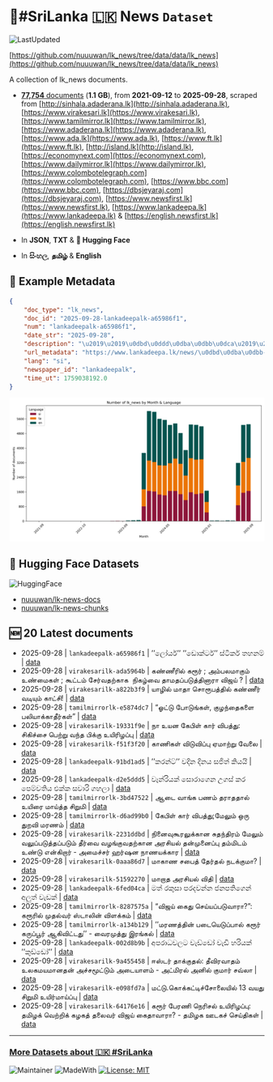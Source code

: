 # 📄#SriLanka 🇱🇰 News `Dataset`

![LastUpdated](https://img.shields.io/badge/last_updated-2025--09--28_11:19:43-green)

[https://github.com/nuuuwan/lk_news/tree/data/data/lk_news](https://github.com/nuuuwan/lk_news/tree/data/data/lk_news)

A collection of lk_news documents.

- [**77,754** documents](https://github.com/nuuuwan/lk_news/tree/data/data/lk_news) (**1.1 GB**), from **2021-09-12** to **2025-09-28**, scraped from [http://sinhala.adaderana.lk](http://sinhala.adaderana.lk), [https://www.virakesari.lk](https://www.virakesari.lk), [https://www.tamilmirror.lk](https://www.tamilmirror.lk), [https://www.adaderana.lk](https://www.adaderana.lk), [https://www.ada.lk](https://www.ada.lk), [https://www.ft.lk](https://www.ft.lk), [http://island.lk](http://island.lk), [https://economynext.com](https://economynext.com), [https://www.dailymirror.lk](https://www.dailymirror.lk), [https://www.colombotelegraph.com](https://www.colombotelegraph.com), [https://www.bbc.com](https://www.bbc.com), [https://dbsjeyaraj.com](https://dbsjeyaraj.com), [https://www.newsfirst.lk](https://www.newsfirst.lk), [https://www.lankadeepa.lk](https://www.lankadeepa.lk) & [https://english.newsfirst.lk](https://english.newsfirst.lk)

- In **JSON**, **TXT** & **🤗 Hugging Face**

- In **සිංහල**, **தமிழ்** & **English**

## 📝 Example Metadata

```json
{
    "doc_type": "lk_news",
    "doc_id": "2025-09-28-lankadeepalk-a65986f1",
    "num": "lankadeepalk-a65986f1",
    "date_str": "2025-09-28",
    "description": "\u2019\u2019\u0dbd\u0ddd\u0dba\u0dbb\u0dca\u2019\u2019 \u2019\u2019\u0da9\u0ddc\u0d9a\u0dca\u0da7\u0dbb\u0dca\u2019\u2019  \u0dc3\u0dca\u0da7\u0dd2\u0d9a\u0dbb\u0dca  \u0dad\u0dc4\u0db1\u0db8\u0dca",
    "url_metadata": "https://www.lankadeepa.lk/news/\u0dbd\u0dba\u0dbb-\u0da9\u0d9a\u0da7\u0dbb-\u0dc3\u0da7\u0d9a\u0dbb-\u0dad\u0dc4\u0db1\u0db8/101-680341",
    "lang": "si",
    "newspaper_id": "lankadeepalk",
    "time_ut": 1759038192.0
}
```

![Chart](https://raw.githubusercontent.com/nuuuwan/lk_news/refs/heads/data/data/lk_news/docs_by_month_and_lang.png)

## 🤗 Hugging Face Datasets

![HuggingFace](https://img.shields.io/badge/-HuggingFace-FDEE21?style=for-the-badge&logo=HuggingFace)

- [nuuuwan/lk-news-docs](https://huggingface.co/datasets/nuuuwan/lk-news-docs)
- [nuuuwan/lk-news-chunks](https://huggingface.co/datasets/nuuuwan/lk-news-chunks)

## 🆕 20 Latest documents

- 2025-09-28 | `lankadeepalk-a65986f1` | ’’ලෝයර්’’ ’’ඩොක්ටර්’’  ස්ටිකර්  තහනම් | [data](https://github.com/nuuuwan/lk_news/tree/data/data/lk_news/2020s/2025/2025-09-28-lankadeepalk-a65986f1)
- 2025-09-28 | `virakesarilk-ada5964b` | கண்ணீரில் கரூர் ; அம்பலமாகும் உண்மைகள் ; கூட்டம் சேர்வதற்காக  நிகழ்வை தாமதப்படுத்தினாரா விஜய் ? | [data](https://github.com/nuuuwan/lk_news/tree/data/data/lk_news/2020s/2025/2025-09-28-virakesarilk-ada5964b)
- 2025-09-28 | `virakesarilk-a822b3f9` | யாழில் மாதா சொரூபத்தில் கண்ணீர் வடியும் காட்சி! | [data](https://github.com/nuuuwan/lk_news/tree/data/data/lk_news/2020s/2025/2025-09-28-virakesarilk-a822b3f9)
- 2025-09-28 | `tamilmirrorlk-e5874dc7` | “ஓட்டு போடுங்கள், குழந்தைகளை பலியாக்காதீர்கள்” | [data](https://github.com/nuuuwan/lk_news/tree/data/data/lk_news/2020s/2025/2025-09-28-tamilmirrorlk-e5874dc7)
- 2025-09-28 | `virakesarilk-19331f9e` | நா உயன கேபிள் கார் விபத்து: சிகிச்சை பெற்று வந்த பிக்கு உயிரிழப்பு | [data](https://github.com/nuuuwan/lk_news/tree/data/data/lk_news/2020s/2025/2025-09-28-virakesarilk-19331f9e)
- 2025-09-28 | `virakesarilk-f51f3f20` | காணிகள் விடு­விப்பு ஏமாற்று வேலை | [data](https://github.com/nuuuwan/lk_news/tree/data/data/lk_news/2020s/2025/2025-09-28-virakesarilk-f51f3f20)
- 2025-09-28 | `lankadeepalk-91bd1ad5` | ’’කරන්ට්’’   වදින දිනය සජිත් කියයි | [data](https://github.com/nuuuwan/lk_news/tree/data/data/lk_news/2020s/2025/2025-09-28-lankadeepalk-91bd1ad5)
- 2025-09-28 | `lankadeepalk-d2e5ddd5` | වෑන්රියක් සොරාගෙන උගස් කර පෙම්වතිය එක්ක සවාරි ගහලා | [data](https://github.com/nuuuwan/lk_news/tree/data/data/lk_news/2020s/2025/2025-09-28-lankadeepalk-d2e5ddd5)
- 2025-09-28 | `tamilmirrorlk-3bd47522` | ஆடை வாங்க பணம் தராததால் உயிரை மாய்த்த சிறுமி | [data](https://github.com/nuuuwan/lk_news/tree/data/data/lk_news/2020s/2025/2025-09-28-tamilmirrorlk-3bd47522)
- 2025-09-28 | `tamilmirrorlk-d6ad99b0` | கேபிள் கார் விபத்து;மேலும் ஒரு துறவி மரணம் | [data](https://github.com/nuuuwan/lk_news/tree/data/data/lk_news/2020s/2025/2025-09-28-tamilmirrorlk-d6ad99b0)
- 2025-09-28 | `virakesarilk-2231ddbd` | நினைவுகூரலுக்கான சுதந்திரம்  மேலும் வலுப்படுத்தப்படும்  தீர்வை வழங்குவதற்கான அரசியல் தன்முனைப்பு தம்மிடம் உண்டு என்கிறார் - அமைச்சர்  ஹர்ஷன நாணயக்கார | [data](https://github.com/nuuuwan/lk_news/tree/data/data/lk_news/2020s/2025/2025-09-28-virakesarilk-2231ddbd)
- 2025-09-28 | `virakesarilk-0aaa86d7` | மாகாண சபைத் தேர்தல் நடக்குமா? | [data](https://github.com/nuuuwan/lk_news/tree/data/data/lk_news/2020s/2025/2025-09-28-virakesarilk-0aaa86d7)
- 2025-09-28 | `virakesarilk-51592270` | மாறாத அரசியல் விதி | [data](https://github.com/nuuuwan/lk_news/tree/data/data/lk_news/2020s/2025/2025-09-28-virakesarilk-51592270)
- 2025-09-28 | `lankadeepalk-6fed04ca` | මත් රකුසා පරදවන්න ජනපතිගෙන් අලුත් වැඩක් | [data](https://github.com/nuuuwan/lk_news/tree/data/data/lk_news/2020s/2025/2025-09-28-lankadeepalk-6fed04ca)
- 2025-09-28 | `tamilmirrorlk-8287575a` | “விஜய் கைது செய்யப்படுவாரா?”: கரூரில் முதல்வர் ஸ்டாலின் விளக்கம் | [data](https://github.com/nuuuwan/lk_news/tree/data/data/lk_news/2020s/2025/2025-09-28-tamilmirrorlk-8287575a)
- 2025-09-28 | `tamilmirrorlk-a134b129` | ’’மரணத்தின் படையெடுப்பால் கரூர் கருப்பூர் ஆகிவிட்டது’’ - வைரமுத்து இரங்கல் | [data](https://github.com/nuuuwan/lk_news/tree/data/data/lk_news/2020s/2025/2025-09-28-tamilmirrorlk-a134b129)
- 2025-09-28 | `lankadeepalk-002d8b9b` | අපරාධවලට වැඩ්ඩෝ වැඩි හරියක් ’’කුඩ්ඩෝ’’ | [data](https://github.com/nuuuwan/lk_news/tree/data/data/lk_news/2020s/2025/2025-09-28-lankadeepalk-002d8b9b)
- 2025-09-28 | `virakesarilk-9a455458` | ஈஸ்டர் தாக்குதல்: தீவிரவாதம் உலகமயமானதன் அச்சமூட்டும் அடையாளம் - அட்மிரல் அனில் குமார் சவ்லா | [data](https://github.com/nuuuwan/lk_news/tree/data/data/lk_news/2020s/2025/2025-09-28-virakesarilk-9a455458)
- 2025-09-28 | `virakesarilk-e098fd7a` | மட்டு.கொக்கட்டிச்சோலையில் 13 வயது சிறுமி உயிர்மாய்ப்பு | [data](https://github.com/nuuuwan/lk_news/tree/data/data/lk_news/2020s/2025/2025-09-28-virakesarilk-e098fd7a)
- 2025-09-28 | `virakesarilk-64176e16` | கரூர் பேரணி நெரிசல் உயிரிழப்பு: தமிழக் வெற்றிக் கழகத் தலைவர் விஜய் கைதாவாரா? - தமிழக ஊடகச் செய்திகள் | [data](https://github.com/nuuuwan/lk_news/tree/data/data/lk_news/2020s/2025/2025-09-28-virakesarilk-64176e16)

---

### [More Datasets about 🇱🇰 #SriLanka](https://github.com/nuuuwan/lk_datasets)

![Maintainer](https://img.shields.io/badge/maintainer-nuuuwan-red)
![MadeWith](https://img.shields.io/badge/made_with-python-blue)
[![License: MIT](https://img.shields.io/badge/License-MIT-yellow.svg)](https://opensource.org/licenses/MIT)
